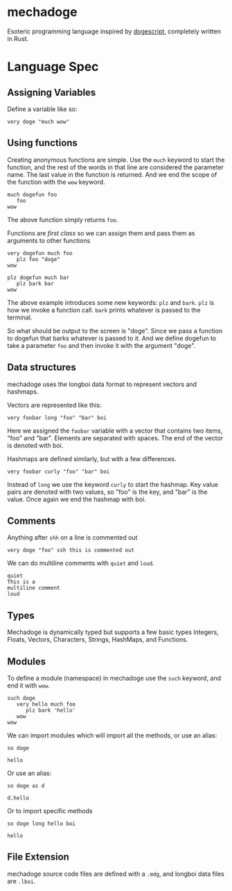 # mechadoge

Esoteric programming language inspired by [dogescript](https://github.com/dogescript/dogescript/blob/master/LANGUAGE.md), completely written in Rust.

# Language Spec

## Assigning Variables
Define a variable like so:
```
very doge "much wow"
```

## Using functions

Creating anonymous functions are simple. Use the `much` keyword to start the function, and the rest of the words in that line are considered the parameter name. The last value in the function is returned. And we end the scope of the function with the `wow` keyword.
```
much dogefun foo
   foo
wow
```

The above function simply returns `foo`.

Functions are *first class* so we can assign them and pass them as arguments to other functions

```
very dogefun much foo
   plz foo "doge"
wow

plz dogefun much bar
   plz bark bar
wow
```

The above example introduces some new keywords: `plz` and `bark`. `plz` is how we invoke a function call. `bark` prints whatever is passed to the terminal.

So what should be output to the screen is "doge". Since we pass a function to dogefun that barks whatever is passed to it. And we define dogefun to take a parameter `foo` and then invoke it with the argument "doge".

## Data structures

mechadoge uses the longboi data format to represent vectors and hashmaps.

Vectors are represented like this:
```
very foobar long "foo" "bar" boi
```

Here we assigned the `foobar` variable with a vector that contains two items, "foo" and "bar". Elements are separated with spaces. The end of the vector is denoted with boi.

Hashmaps are defined similarly, but with a few differences.
```
very foobar curly "foo" "bar" boi
```

Instead of `long` we use the keyword `curly` to start the hashmap. Key value pairs are denoted with two values, so "foo" is the key, and "bar" is the value. Once again we end the hashmap with boi.

## Comments

Anything after `shh` on a line is commented out
```
very doge "foo" ssh this is commented out
```

We can do multiline comments with `quiet` and `loud`.

```
quiet
This is a
multiline comment
loud
```

## Types
Mechadoge is dynamically typed but supports a few basic types Integers, Floats, Vectors, Characters, Strings, HashMaps, and Functions.

## Modules

To define a module (namespace) in mechadoge use the `such` keyword, and end it with `wow`.

```
such doge
   very hello much foo
      plz bark 'hello'
   wow
wow
```

We can import modules which will import all the methods, or use an alias:

```
so doge

hello
```

Or use an alias:
```
so doge as d

d.hello
```

Or to import specific methods
```
so doge long hello boi

hello
```

## File Extension
mechadoge source code files are defined with a `.mdg`, and longboi data files are `.lboi`.
  
